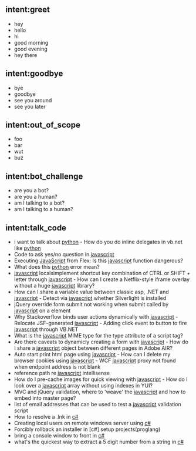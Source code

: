 ## intent:greet
- hey
- hello
- hi
- good morning
- good evening
- hey there

## intent:goodbye
- bye
- goodbye
- see you around
- see you later

## intent:out_of_scope
- foo
- bar
- wut
- buz

## intent:bot_challenge
- are you a bot?
- are you a human?
- am I talking to a bot?
- am I talking to a human?

## intent:talk_code
- i want to talk about [python](proglang) - How do you do inline delegates in vb.net like [python](proglang)
- Code to ask yes/no question in [javascript](proglang)
- Executing [JavaScript](proglang) from Flex: Is this [javascript](proglang) function dangerous?
- What does this [python](proglang) error mean?
- [javascript](proglang) localsimplement shortcut key combination of CTRL or SHIFT + letter through [javascript](proglang) - How can I create a Netflix-style iframe overlay without a huge [javascript](proglang) library?
- How can I share a variable value between classic asp, .NET and [javascript](proglang) - Detect via [javascript](proglang) whether Silverlight is installed
- jQuery override form submit not working when submit called by [javascript](proglang) on a element
- Why Stackoverflow binds user actions dynamically with [javascript](proglang) - Relocate JSF-generated [javascript](proglang) - Adding click event to button to fire [javascript](proglang) through VB.NET
- What is the [javascript](proglang) MIME type for the type attribute of a script tag?
- Are there caveats to dynamicly creating a form with [javascript](proglang) - How do I share a [javascript](proglang) object between different pages in Adobe AIR?
- Auto start print html page using [javascript](proglang) - How can I delete my browser cookies using [javascript](proglang) - WCF [javascript](proglang) proxy not found when endpoint address is not blank
- reference path re [javascript](proglang) intellisense
- How do I pre-cache images for quick viewing with [javascript](proglang) - How do I look over a [javascript](proglang) array without using indexes in YUI?
- MVC and jQuery validation, where to 'weave' the [javascript](proglang) and how to embed into master page?
- list of email addresses that can be used to test a [javascript](proglang) validation script
- How to resolve a .lnk in [c#](proglang)
- Creating local users on remote windows server using [c#](proglang)
- Forcibly rollback an installer in [c#] setup projects(proglang)
- bring a console window to front in [c#](proglang)
- what's the quickest way to extract a 5 digit number from a string in [c#](proglang)
